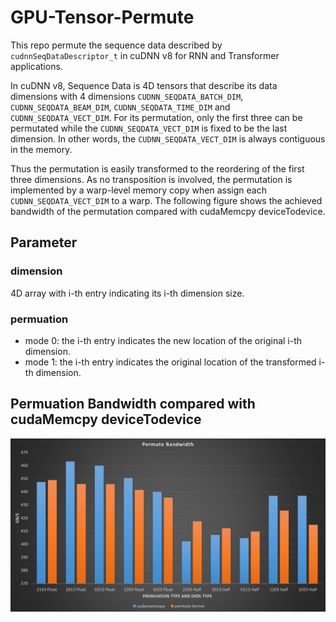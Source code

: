 # GPU-Tensor-Permute
This repo permute the sequence data described by `cudnnSeqDataDescriptor_t` in cuDNN v8 for RNN and Transformer applications. 

In cuDNN v8, Sequence Data is 4D tensors that describe its data dimensions with 4 dimensions `CUDNN_SEQDATA_BATCH_DIM`, `CUDNN_SEQDATA_BEAM_DIM`, `CUDNN_SEQDATA_TIME_DIM` and `CUDNN_SEQDATA_VECT_DIM`. For its permutation, only the first three can be permutated while the `CUDNN_SEQDATA_VECT_DIM` is fixed to be the last dimension. In other words, the `CUDNN_SEQDATA_VECT_DIM` is always contiguous in the memory. 

Thus the permutation is easily transformed to the reordering of the first three dimensions. As no transposition is involved, the permutation is implemented by a warp-level memory copy when assign each `CUDNN_SEQDATA_VECT_DIM` to a warp. The following figure shows the achieved bandwidth of the permutation compared with cudaMemcpy deviceTodevice.

## Parameter
### dimension
4D array with i-th entry indicating its i-th dimension size. 
### permuation 
* mode 0: the i-th entry indicates the new location of the original i-th dimension.
* mode 1: the i-th entry indicates the original location of the transformed i-th dimension.
## Permuation Bandwidth compared with cudaMemcpy deviceTodevice
![Permuation Bandwidth compared with cudaMemcpy deviceTodevice](./bandwidth%20permute.png)
